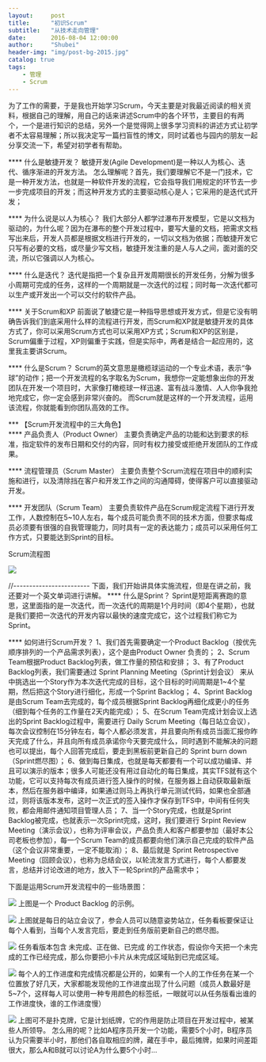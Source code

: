 ```yaml
---
layout:     post
title:      "初识Scrum"
subtitle:   "从技术走向管理"
date:       2016-08-04 12:00:00
author:     "Shubei"
header-img: "img/post-bg-2015.jpg"
catalog: true
tags:
    - 管理  
    - Scrum  
---
```


为了工作的需要，于是我也开始学习Scrum，今天主要是对我最近阅读的相关资料，根据自己的理解，用自己的话来讲述Scrum中的各个环节，主要目的有两个，一个是进行知识的总结，另外一个是觉得网上很多学习资料的讲述方式让初学者不太容易理解；所以我决定写一篇扫盲性的博文，同时试着也与园内的朋友一起分享交流一下，希望对初学者有帮助。

**** 什么是敏捷开发？ 敏捷开发(Agile
Development)是一种以人为核心、迭代、循序渐进的开发方法。
怎么理解呢？首先，我们要理解它不是一门技术，它是一种开发方法，也就是一种软件开发的流程，它会指导我们用规定的环节去一步一步完成项目的开发；而这种开发方式的主要驱动核心是人；它采用的是迭代式开发；
 
**** 为什么说是以人为核心？
我们大部分人都学过瀑布开发模型，它是以文档为驱动的，为什么呢？因为在瀑布的整个开发过程中，要写大量的文档，把需求文档写出来后，开发人员都是根据文档进行开发的，一切以文档为依据；而敏捷开发它只写有必要的文档，或尽量少写文档，敏捷开发注重的是人与人之间，面对面的交流，所以它强调以人为核心。
 
**** 什么是迭代？
迭代是指把一个复杂且开发周期很长的开发任务，分解为很多小周期可完成的任务，这样的一个周期就是一次迭代的过程；同时每一次迭代都可以生产或开发出一个可以交付的软件产品。
 
**** 关于Scrum和XP
前面说了敏捷它是一种指导思想或开发方式，但是它没有明确告诉我们到底采用什么样的流程进行开发，而Scrum和XP就是敏捷开发的具体方式了，你可以采用Scrum方式也可以采用XP方式；Scrum和XP的区别是，Scrum偏重于过程，XP则偏重于实践，但是实际中，两者是结合一起应用的，这里我主要讲Scrum。
 
**** 什么是Scrum？
Scrum的英文意思是橄榄球运动的一个专业术语，表示“争球”的动作；把一个开发流程的名字取名为Scrum，我想你一定能想象出你的开发团队在开发一个项目时，大家像打橄榄球一样迅速、富有战斗激情、人人你争我抢地完成它，你一定会感到非常兴奋的。
而Scrum就是这样的一个开发流程，运用该流程，你就能看到你团队高效的工作。
 
*** 【Scrum开发流程中的三大角色】  
**** 产品负责人（Product Owner）
主要负责确定产品的功能和达到要求的标准，指定软件的发布日期和交付的内容，同时有权力接受或拒绝开发团队的工作成果。
 
**** 流程管理员（Scrum Master）
主要负责整个Scrum流程在项目中的顺利实施和进行，以及清除挡在客户和开发工作之间的沟通障碍，使得客户可以直接驱动开发。
 
**** 开发团队（Scrum Team）
主要负责软件产品在Scrum规定流程下进行开发工作，人数控制在5~10人左右，每个成员可能负责不同的技术方面，但要求每成员必须要有很强的自我管理能力，同时具有一定的表达能力；成员可以采用任何工作方式，只要能达到Sprint的目标。
 
 
Scrum流程图

![](http://shubei-blog.oss-cn-beijing.aliyuncs.com/pasteimageintomarkdown/2020-02-18/57020506498206.png?Expires=4735613506&OSSAccessKeyId=LTAI4Fv8o4J1qrtFrYcJsmA2&Signature=cOBowWRdlze0QjPN0X3NO05J4sY%3D)

//------------------------
下面，我们开始讲具体实施流程，但是在讲之前，我还要对一个英文单词进行讲解。
**** 什么是Sprint？
Sprint是短距离赛跑的意思，这里面指的是一次迭代，而一次迭代的周期是1个月时间（即4个星期），也就是我们要把一次迭代的开发内容以最快的速度完成它，这个过程我们称它为Sprint。
 
**** 如何进行Scrum开发？
1、我们首先需要确定一个Product Backlog（按优先顺序排列的一个产品需求列表），这个是由Product Owner 负责的；
2、Scrum Team根据Product Backlog列表，做工作量的预估和安排；
3、有了Product Backlog列表，我们需要通过 Sprint Planning Meeting（Sprint计划会议） 来从中挑选出一个Story作为本次迭代完成的目标，这个目标的时间周期是1~4个星期，然后把这个Story进行细化，形成一个Sprint Backlog；
4、Sprint Backlog是由Scrum Team去完成的，每个成员根据Sprint Backlog再细化成更小的任务（细到每个任务的工作量在2天内能完成）；
5、在Scrum Team完成计划会议上选出的Sprint Backlog过程中，需要进行 Daily Scrum Meeting（每日站立会议），每次会议控制在15分钟左右，每个人都必须发言，并且要向所有成员当面汇报你昨天完成了什么，并且向所有成员承诺你今天要完成什么，同时遇到不能解决的问题也可以提出，每个人回答完成后，要走到黑板前更新自己的 Sprint burn down（Sprint燃尽图）；
6、做到每日集成，也就是每天都要有一个可以成功编译、并且可以演示的版本；很多人可能还没有用过自动化的每日集成，其实TFS就有这个功能，它可以支持每次有成员进行签入操作的时候，在服务器上自动获取最新版本，然后在服务器中编译，如果通过则马上再执行单元测试代码，如果也全部通过，则将该版本发布，这时一次正式的签入操作才保存到TFS中，中间有任何失败，都会用邮件通知项目管理人员；
7、当一个Story完成，也就是Sprint Backlog被完成，也就表示一次Sprint完成，这时，我们要进行 Srpint Review Meeting（演示会议），也称为评审会议，产品负责人和客户都要参加（最好本公司老板也参加），每一个Scrum Team的成员都要向他们演示自己完成的软件产品（这个会议非常重要，一定不能取消）；
8、最后就是 Sprint Retrospective Meeting（回顾会议），也称为总结会议，以轮流发言方式进行，每个人都要发言，总结并讨论改进的地方，放入下一轮Sprint的产品需求中；
 
 
下面是运用Scrum开发流程中的一些场景图：

![](http://shubei-blog.oss-cn-beijing.aliyuncs.com/pasteimageintomarkdown/2020-02-18/57057421791429.png?Expires=4735613543&OSSAccessKeyId=LTAI4Fv8o4J1qrtFrYcJsmA2&Signature=WOVZj87iicrNZ4fZJMa4wOtJlc4%3D)
上图是一个 Product Backlog 的示例。
 
![](http://shubei-blog.oss-cn-beijing.aliyuncs.com/pasteimageintomarkdown/2020-02-18/57082850854490.png?Expires=4735613569&OSSAccessKeyId=LTAI4Fv8o4J1qrtFrYcJsmA2&Signature=oglXLyGd0m3NK7Qhuh3X8zUw3Cc%3D)
上图就是每日的站立会议了，参会人员可以随意姿势站立，任务看板要保证让每个人看到，当每个人发言完后，要走到任务版前更新自己的燃尽图。


![](http://shubei-blog.oss-cn-beijing.aliyuncs.com/pasteimageintomarkdown/2020-02-18/57103452063308.png?Expires=4735613589&OSSAccessKeyId=LTAI4Fv8o4J1qrtFrYcJsmA2&Signature=FwqrHGC4PlUCcLN2srBMIQs%2FvrE%3D)
任务看版本包含 未完成、正在做、已完成 的工作状态，假设你今天把一个未完成的工作已经完成，那么你要把小卡片从未完成区域贴到已完成区域。

 
![](http://shubei-blog.oss-cn-beijing.aliyuncs.com/pasteimageintomarkdown/2020-02-18/57126970654834.png?Expires=4735613613&OSSAccessKeyId=LTAI4Fv8o4J1qrtFrYcJsmA2&Signature=ampX%2BXuhC7aeaoYVZSf%2FNZtlWO4%3D)
每个人的工作进度和完成情况都是公开的，如果有一个人的工作任务在某一个位置放了好几天，大家都能发现他的工作进度出现了什么问题（成员人数最好是5~7个，这样每人可以使用一种专用颜色的标签纸，一眼就可以从任务版看出谁的工作进度快，谁的工作进度慢）
 
![](http://shubei-blog.oss-cn-beijing.aliyuncs.com/pasteimageintomarkdown/2020-02-18/57148365515034.png?Expires=4735613634&OSSAccessKeyId=LTAI4Fv8o4J1qrtFrYcJsmA2&Signature=vxJU332iKIlm4IQ4UDQHe0MUpfI%3D)
上图可不是扑克牌，它是计划纸牌，它的作用是防止项目在开发过程中，被某些人所领导。
怎么用的呢？比如A程序员开发一个功能，需要5个小时，B程序员认为只需要半小时，那他们各自取相应的牌，藏在手中，最后摊牌，如果时间差距很大，那么A和B就可以讨论A为什么要5个小时...
